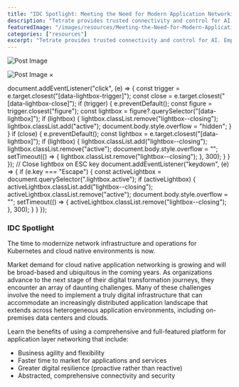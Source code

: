 ```yaml
---
title: "IDC Spotlight: Meeting the Need for Modern Application Networking"
description: "Tetrate provides trusted connectivity and control for AI. Empower developers while safeguarding the business. Built atop the proven Envoy proxy & Envoy AI Gateway."
featuredImage: "/images/resources/Meeting-the-Need-for-Modern-Application-Networking-Cover._2n07qSr.png"
categories: ["resources"]
excerpt: "Tetrate provides trusted connectivity and control for AI. Empower developers while safeguarding the business. Built atop the proven Envoy proxy & Envoy AI Gateway."
---
```


![Post Image](/.netlify/images?url=_astro%2FMeeting-the-Need-for-Modern-Application-Networking-Cover._2n07qSr.png&w=612&h=792&q=100)

![Post Image](/.netlify/images?url=_astro%2FMeeting-the-Need-for-Modern-Application-Networking-Cover._2n07qSr.png&w=612&h=792&q=100) ×

document.addEventListener("click", (e) => { const trigger = e.target.closest("\[data-lightbox-trigger\]"); const close = e.target.closest("\[data-lightbox-close\]"); if (trigger) { e.preventDefault(); const figure = trigger.closest("figure"); const lightbox = figure?.querySelector("\[data-lightbox\]"); if (lightbox) { lightbox.classList.remove("lightbox--closing"); lightbox.classList.add("active"); document.body.style.overflow = "hidden"; } } if (close) { e.preventDefault(); const lightbox = e.target.closest("\[data-lightbox\]"); if (lightbox) { lightbox.classList.add("lightbox--closing"); lightbox.classList.remove("active"); document.body.style.overflow = ""; setTimeout(() => { lightbox.classList.remove("lightbox--closing"); }, 300); } } }); // Close lightbox on ESC key document.addEventListener("keydown", (e) => { if (e.key === "Escape") { const activeLightbox = document.querySelector(".lightbox.active"); if (activeLightbox) { activeLightbox.classList.add("lightbox--closing"); activeLightbox.classList.remove("active"); document.body.style.overflow = ""; setTimeout(() => { activeLightbox.classList.remove("lightbox--closing"); }, 300); } } });

### [](#idc-spotlight)IDC Spotlight

The time to modernize network infrastructure and operations for Kubernetes and cloud native environments is now.

Market demand for cloud native application networking is growing and will be broad-based and ubiquitous in the coming years. As organizations advance to the next stage of their digital transformation journeys, they encounter an array of daunting challenges. Many of these challenges involve the need to implement a truly digital infrastructure that can accommodate an increasingly distributed application landscape that extends across heterogeneous application environments, including on-premises data centers and clouds.

Learn the benefits of using a comprehensive and full-featured platform for application layer networking that include:

*   Business agility and flexibility
*   Faster time to market for applications and services
*   Greater digital resilience (proactive rather than reactive)
*   Abstracted, comprehensive connectivity and security